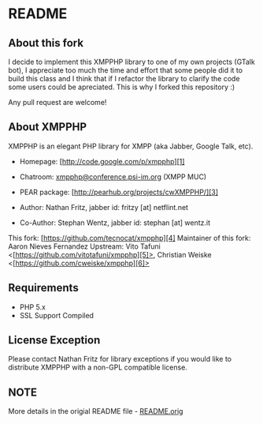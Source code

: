 README
======

About this fork
---------------

I decide to implement this XMPPHP library to one of my own projects (GTalk bot),
I appreciate too much the time and effort that some people did it to build this
class and I think that if I refactor the library to clarify the code some users
could be apreciated. This is why I forked this repository :)

Any pull request are welcome!

About XMPPHP
------------

XMPPHP is an elegant PHP library for XMPP (aka Jabber, Google Talk, etc).

* Homepage: [http://code.google.com/p/xmpphp][1]
* Chatroom: [xmpphp@conference.psi-im.org][2] (XMPP MUC)
* PEAR package: [http://pearhub.org/projects/cwXMPPHP/][3]

* Author: Nathan Fritz, jabber id: fritzy [at] netflint.net
* Co-Author: Stephan Wentz, jabber id: stephan [at] wentz.it

This fork: [https://github.com/tecnocat/xmpphp][4]
Maintainer of this fork: Aaron Nieves Fernandez
Upstream: Vito Tafuni <[https://github.com/vitotafuni/xmpphp][5]>, Christian Weiske <[https://github.com/cweiske/xmpphp][6]>

Requirements
------------

* PHP 5.x
* SSL Support Compiled

License Exception
-----------------

Please contact Nathan Fritz for library exceptions if you would like to
distribute XMPPHP with a non-GPL compatible license.

NOTE
----
More details in the origial README file - [README.orig][7]

[1]: http://code.google.com/p/xmpphp
[2]: mailto:xmpphp@conference.psi-im.org
[3]: http://pearhub.org/projects/cwXMPPHP/
[4]: https://github.com/tecnocat/xmpphp
[5]: https://github.com/vitotafuni/xmpphp
[6]: https://github.com/cweiske/xmpphp
[7]: https://github.com/tecnocat/xmpphp/blob/master/README.orig